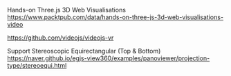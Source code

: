 Hands-on Three.js 3D Web Visualisations 
https://www.packtpub.com/data/hands-on-three-js-3d-web-visualisations-video

https://github.com/videojs/videojs-vr

Support Stereoscopic Equirectangular (Top & Bottom)
https://naver.github.io/egjs-view360/examples/panoviewer/projection-type/stereoequi.html
